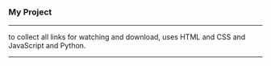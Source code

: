 ### My Project
----

to collect all links for watching and download, uses HTML and CSS and JavaScript and Python. 

----
